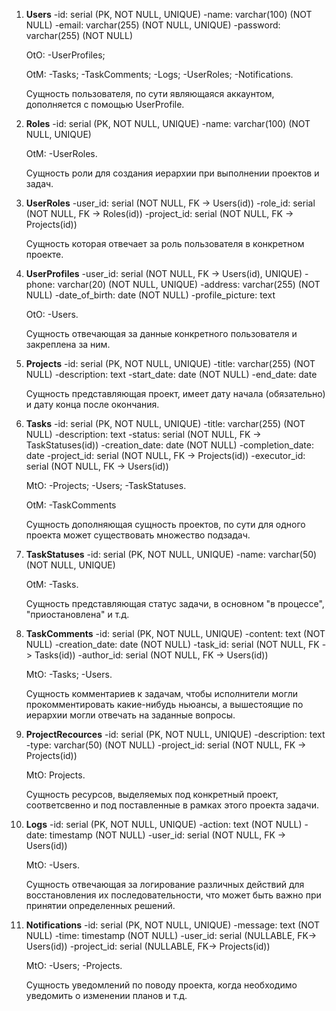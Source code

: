 1. **Users**
	-id: serial (PK, NOT NULL, UNIQUE)
	-name: varchar(100) (NOT NULL)
	-email: varchar(255) (NOT NULL, UNIQUE)
	-password: varchar(255) (NOT NULL)

	OtO:
		-UserProfiles;
		
	OtM:
		-Tasks;
		-TaskComments;
		-Logs;
		-UserRoles;
		-Notifications.

	Сущность пользователя, по сути являющаяся аккаунтом, дополняется с помощью UserProfile.

2. **Roles**
	-id: serial (PK, NOT NULL, UNIQUE)
	-name: varchar(100) (NOT NULL, UNIQUE)

	OtM:
		-UserRoles.
		
	Сущность роли для создания иерархии при выполнении проектов и задач.
	
	
3. **UserRoles**
	-user_id: serial (NOT NULL, FK -> Users(id))
	-role_id: serial (NOT NULL, FK -> Roles(id))
	-project_id: serial (NOT NULL, FK -> Projects(id))
	
	Сущность которая отвечает за роль пользователя в конкретном проекте.
	

4. **UserProfiles**
	-user_id: serial (NOT NULL, FK -> Users(id), UNIQUE)
	-phone: varchar(20) (NOT NULL, UNIQUE)
	-address: varchar(255) (NOT NULL)
	-date_of_birth: date (NOT NULL)
	-profile_picture: text

	OtO:
		-Users.
		
	Сущность отвечающая за данные конкретного пользователя и закреплена за ним.
	

5. **Projects**
	-id: serial (PK, NOT NULL, UNIQUE)
	-title: varchar(255) (NOT NULL)
	-description: text
	-start_date: date (NOT NULL)
	-end_date: date
	
	Сущность представляющая проект, имеет дату начала (обязательно) и дату конца после окончания.
	
	
6. **Tasks**
	-id: serial (PK, NOT NULL, UNIQUE)
	-title: varchar(255) (NOT NULL)
	-description: text
	-status: serial (NOT NULL, FK -> TaskStatuses(id))
	-creation_date: date (NOT NULL)
	-completion_date: date
	-project_id: serial (NOT NULL, FK -> Projects(id))
	-executor_id: serial (NOT NULL, FK -> Users(id))
	
	MtO:
		-Projects;
		-Users;
		-TaskStatuses.
		
	OtM:
		-TaskComments
	
	Сущность дополняющая сущность проектов, по сути для одного проекта может существовать множество подзадач.
	
	
7. **TaskStatuses**
	-id: serial (PK, NOT NULL, UNIQUE)
	-name: varchar(50) (NOT NULL, UNIQUE)
	
	OtM:
		-Tasks.

	Сущность представляющая статус задачи, в основном "в процессе", "приостановлена" и т.д.


8. **TaskComments**
	-id: serial (PK, NOT NULL, UNIQUE)
	-content: text (NOT NULL)
	-creation_date: date (NOT NULL)
	-task_id: serial (NOT NULL, FK -> Tasks(id))
	-author_id: serial (NOT NULL, FK -> Users(id))
	
	MtO:
		-Tasks;
		-Users.
		
	Сущность комментариев к задачам, чтобы исполнители могли прокомментировать какие-нибудь ньюансы, а вышестоящие по иерархии могли отвечать на заданные вопросы.
	
	
9. **ProjectRecources**
	-id: serial (PK, NOT NULL, UNIQUE)
	-description: text
	-type: varchar(50) (NOT NULL)
	-project_id: serial (NOT NULL, FK -> Projects(id))
	
	MtO:
		Projects.
		
	Сущность ресурсов, выделяемых под конкретный проект, соответсвенно и под поставленные в рамках этого проекта задачи.
	
	
10. **Logs**
	-id: serial (PK, NOT NULL, UNIQUE)
	-action: text (NOT NULL)
	-date: timestamp (NOT NULL)
	-user_id: serial (NOT NULL, FK -> Users(id))
	
	MtO:
		-Users.
		
	Сущность отвечающая за логирование различных действий для восстановления их последовательности, что может быть важно при принятии определенных решений.
	
	
11. **Notifications**
	-id: serial (PK, NOT NULL, UNIQUE)
	-message: text (NOT NULL)
	-time: timestamp (NOT NULL)
	-user_id: serial (NULLABLE, FK-> Users(id))
	-project_id: serial (NULLABLE, FK-> Projects(id))
	
	MtO:
		-Users;
		-Projects.
		
	Сущность уведомлений по поводу проекта, когда необходимо уведомить о изменении планов и т.д.